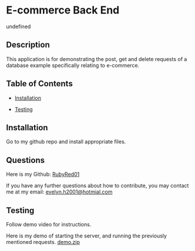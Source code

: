 # E-commerce Back End
undefined

## Description

This application is for demonstrating the post, get and delete requests of a database example specifically relating to e-commerce.

## Table of Contents

* [Installation](#installation)

* [Testing](#testing)

## Installation

Go to my github repo and install appropriate files.

## Questions

Here is my Github: [RubyRed01](https://github.com/RubyRed01)

If you have any further questions about how to contribute, you may contact me at my email: evelyn.h2001@hotmial.com

## Testing

Follow demo video for instructions.

Here is my demo of starting the server, and running the previously mentioned requests.
[demo.zip](https://github.com/RubyRed01/e-commerce-back-end/files/9337584/demo.zip)
